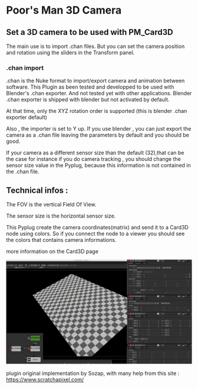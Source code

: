 # Poor's Man 3D Camera

## Set a 3D camera to be used with PM_Card3D

The main use is to import .chan files. But you can set the camera position and rotation using the sliders in the Transform panel.

### .chan import
.chan is the Nuke format to import/export camera and animation between software.
This Plugin as been tested and developped to be used with Blender's .chan exporter. And not tested yet with other applications.
Blender .chan exporter is shipped with blender but not activated by default.

At that time, only the XYZ rotation order is supported (this is blender .chan exporter default)

Also , the importer is set to Y up. If you use blender , you can just export the camera as a .chan file leaving the parameters by default and you should be good.

If your camera as a different sensor size than the default (32),that can be the case for instance if you do camera tracking , you should change the sensor size value in the Pyplug, because this information is not contained in the .chan file.

## Technical infos :

The FOV is the vertical Field Of View.

The sensor size is the horizontal sensor size.

This Pyplug create the camera coordinates(matrix) and send it to a Card3D node using colors. So if you connect the node to a viewer you should see the colors that contains camera informations.

more information on the Card3D page

![Screenshot](Resources/3Dcard_01.jpg)

plugin original implementation by Sozap, with many help from this site : https://www.scratchapixel.com/
